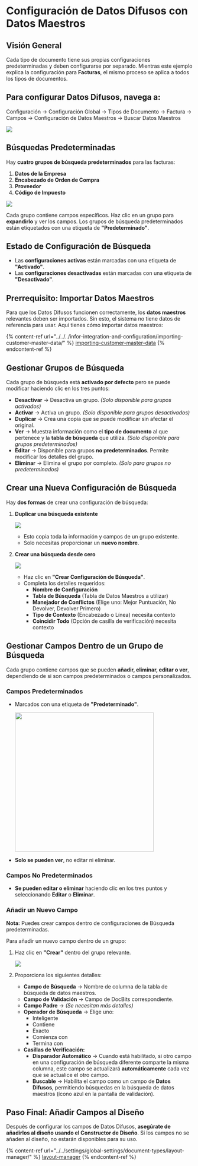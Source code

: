 # Configuración de Datos Difusos con Datos Maestros

## **Visión General**

Cada tipo de documento tiene sus propias configuraciones predeterminadas y deben configurarse por separado. Mientras este ejemplo explica la configuración para **Facturas**, el mismo proceso se aplica a todos los tipos de documentos.

## Para configurar Datos Difusos, navega a:

Configuración → Configuración Global → Tipos de Documento → Factura → Campos → Configuración de Datos Maestros → Buscar Datos Maestros

![](https://docs.docbits.com/~gitbook/image?url=https%3A%2F%2F578966019-files.gitbook.io%2F%7E%2Ffiles%2Fv0%2Fb%2Fgitbook-x-prod.appspot.com%2Fo%2Fspaces%252FT2n2w4uDCJvv7CJ5zrdk%252Fuploads%252Fhnn2NcPGzVkUO0mLQWTy%252Fimage.png%3Falt%3Dmedia%26token%3De2f87385-fc48-4149-9bef-ca917a7328bd\&width=768\&dpr=4\&quality=100\&sign=116ee1da\&sv=2)

## **Búsquedas Predeterminadas**

Hay **cuatro grupos de búsqueda predeterminados** para las facturas:

1. **Datos de la Empresa**
2. **Encabezado de Orden de Compra**
3. **Proveedor**
4. **Código de Impuesto**

![](https://docs.docbits.com/~gitbook/image?url=https%3A%2F%2F578966019-files.gitbook.io%2F%7E%2Ffiles%2Fv0%2Fb%2Fgitbook-x-prod.appspot.com%2Fo%2Fspaces%252FT2n2w4uDCJvv7CJ5zrdk%252Fuploads%252F4VxYFu8M62dXi6qGsPl3%252Fimage.png%3Falt%3Dmedia%26token%3Db2bc4690-805b-4b19-aa89-73f315889d88\&width=768\&dpr=4\&quality=100\&sign=835f513a\&sv=2)

Cada grupo contiene campos específicos. Haz clic en un grupo para **expandirlo** y ver los campos. Los grupos de búsqueda predeterminados están etiquetados con una etiqueta de **"Predeterminado"**.

## **Estado de Configuración de Búsqueda**

* Las **configuraciones activas** están marcadas con una etiqueta de **"Activado"**.
* Las **configuraciones desactivadas** están marcadas con una etiqueta de **"Desactivado"**.

## **Prerrequisito: Importar Datos Maestros**

Para que los Datos Difusos funcionen correctamente, los **datos maestros** relevantes deben ser importados. Sin esto, el sistema no tiene datos de referencia para usar. Aquí tienes cómo importar datos maestros:

{% content-ref url="../../../infor-integration-and-configuration/importing-customer-master-data/" %}
[importing-customer-master-data](../../../infor-integration-and-configuration/importing-customer-master-data/)
{% endcontent-ref %}

## **Gestionar Grupos de Búsqueda**

Cada grupo de búsqueda está **activado por defecto** pero se puede modificar haciendo clic en los tres puntos:

* **Desactivar** → Desactiva un grupo. _(Solo disponible para grupos activados)_
* **Activar** → Activa un grupo. _(Solo disponible para grupos desactivados)_
* **Duplicar** → Crea una copia que se puede modificar sin afectar el original.
* **Ver** → Muestra información como el **tipo de documento** al que pertenece y la **tabla de búsqueda** que utiliza. _(Solo disponible para grupos predeterminados)_
* **Editar** → Disponible para grupos **no predeterminados**. Permite modificar los detalles del grupo.
* **Eliminar** → Elimina el grupo por completo. _(Solo para grupos no predeterminados)_

## **Crear una Nueva Configuración de Búsqueda**

Hay **dos formas** de crear una configuración de búsqueda:

1.  **Duplicar una búsqueda existente**

    ![](https://docs.docbits.com/~gitbook/image?url=https%3A%2F%2F578966019-files.gitbook.io%2F%7E%2Ffiles%2Fv0%2Fb%2Fgitbook-x-prod.appspot.com%2Fo%2Fspaces%252FT2n2w4uDCJvv7CJ5zrdk%252Fuploads%252FZUlPcWGrx1oITQS3tgZP%252Fimage.png%3Falt%3Dmedia%26token%3D59fb300d-836e-40d0-84b7-4a405cf7f321\&width=768\&dpr=4\&quality=100\&sign=3442db8f\&sv=2)

    * Esto copia toda la información y campos de un grupo existente.
    * Solo necesitas proporcionar un **nuevo nombre**.
2.  **Crear una búsqueda desde cero**

    ![](https://docs.docbits.com/~gitbook/image?url=https%3A%2F%2F578966019-files.gitbook.io%2F%7E%2Ffiles%2Fv0%2Fb%2Fgitbook-x-prod.appspot.com%2Fo%2Fspaces%252FT2n2w4uDCJvv7CJ5zrdk%252Fuploads%252FNbEpo2p5Q8D1d7DUchBF%252Fimage.png%3Falt%3Dmedia%26token%3D401314b5-44d0-47df-b3e6-69fea83cce82\&width=768\&dpr=4\&quality=100\&sign=1d0ce322\&sv=2)

    * Haz clic en **"Crear Configuración de Búsqueda"**.
    * Completa los detalles requeridos:
      * **Nombre de Configuración**
      * **Tabla de Búsqueda** (Tabla de Datos Maestros a utilizar)
      * **Manejador de Conflictos** (Elige uno: Mejor Puntuación, No Devolver, Devolver Primero)
      * **Tipo de Contexto** (Encabezado o Línea) necesita contexto
      * **Coincidir Todo** (Opción de casilla de verificación) necesita contexto

## **Gestionar Campos Dentro de un Grupo de Búsqueda**

Cada grupo contiene campos que se pueden **añadir, eliminar, editar o ver**, dependiendo de si son campos predeterminados o campos personalizados.

### **Campos Predeterminados**

*   Marcados con una etiqueta de **"Predeterminado"**.

    <div align="left"><img src="https://docs.docbits.com/~gitbook/image?url=https%3A%2F%2F578966019-files.gitbook.io%2F%7E%2Ffiles%2Fv0%2Fb%2Fgitbook-x-prod.appspot.com%2Fo%2Fspaces%252FT2n2w4uDCJvv7CJ5zrdk%252Fuploads%252Fh37McVpB0tBo5wqiAttR%252Fimage.png%3Falt%3Dmedia%26token%3Dcabce083-83a5-4881-a64f-88a8757df49b&#x26;width=768&#x26;dpr=4&#x26;quality=100&#x26;sign=b3739019&#x26;sv=2" alt="" width="375"></div>
* **Solo se pueden ver**, no editar ni eliminar.

### **Campos No Predeterminados**

* **Se pueden editar o eliminar** haciendo clic en los tres puntos y seleccionando **Editar** o **Eliminar**.

### **Añadir un Nuevo Campo**

**Nota:** Puedes crear campos dentro de configuraciones de Búsqueda predeterminadas.

Para añadir un nuevo campo dentro de un grupo:

1.  Haz clic en **"Crear"** dentro del grupo relevante.

    ![](https://docs.docbits.com/~gitbook/image?url=https%3A%2F%2F578966019-files.gitbook.io%2F%7E%2Ffiles%2Fv0%2Fb%2Fgitbook-x-prod.appspot.com%2Fo%2Fspaces%252FT2n2w4uDCJvv7CJ5zrdk%252Fuploads%252FvmIXTEQQHKKNbvTJj1b4%252Fimage.png%3Falt%3Dmedia%26token%3D8569867b-9f5b-4865-90bd-f2e41e846979\&width=768\&dpr=4\&quality=100\&sign=603cb7df\&sv=2)
2. Proporciona los siguientes detalles:
   * **Campo de Búsqueda** → Nombre de columna de la tabla de búsqueda de datos maestros.
   * **Campo de Validación** → Campo de DocBits correspondiente.
   * **Campo Padre** → _(Se necesitan más detalles)_
   * **Operador de Búsqueda** → Elige uno:
     * Inteligente
     * Contiene
     * Exacto
     * Comienza con
     * Termina con
   * **Casillas de Verificación:**
     * **Disparador Automático** → Cuando está habilitado, si otro campo en una configuración de búsqueda diferente comparte la misma columna, este campo se actualizará **automáticamente** cada vez que se actualice el otro campo.
     * **Buscable** → Habilita el campo como un campo de **Datos Difusos**, permitiendo búsquedas en la búsqueda de datos maestros (ícono azul en la pantalla de validación).

## **Paso Final: Añadir Campos al Diseño**

Después de configurar los campos de Datos Difusos, **asegúrate de añadirlos al diseño usando el Constructor de Diseño**. Si los campos no se añaden al diseño, no estarán disponibles para su uso.

{% content-ref url="../../settings/global-settings/document-types/layout-manager/" %}
[layout-manager](../../settings/global-settings/document-types/layout-manager/)
{% endcontent-ref %}
